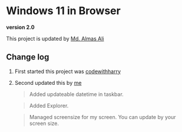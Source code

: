 # Windows 11 in Browser
**version 2.0**

This project is updated by [Md. Almas Ali][1]

## Change log

1. First started this project was [codewithharry][0]
2. Second updated this by [me][1]
    > Added updateable datetime in taskbar.

    > Added Explorer.

    > Managed screensize for my screen. You can update by your screen size.


[0]: <https://codewithharry.com> "HarryBhai Website"
[1]: <https://linktr.ee/almasali> "Md. Almas Ali Linktree"
